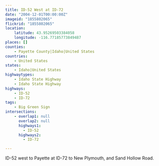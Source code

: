 ```yaml
---
title: ID-52 West at ID-72
date: "2004-12-01T00:00:00Z"
imageid: "1855802065"
flickrid: "1855802065"
location:
    latitude: 43.95269503384058
    longitude: -116.77185773849487
places: []
counties:
    - Payette County|Idaho|United States
countries:
    - United States
states:
    - Idaho|United States
highwaytypes:
    - Idaho State Highway
    - Idaho State Highway
highways:
    - ID-52
    - ID-72
tags:
    - Big Green Sign
intersections:
    - overlap1: null
      overlap2: null
      highways1:
        - ID-52
      highways2:
        - ID-72

---
```

ID-52 west to Payette at ID-72 to New Plymouth, and Sand Hollow Road.